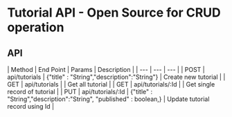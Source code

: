 # Tutorial API - Open Source for CRUD operation

## API 

| Method | End Point | Params | Description |
| --- | --- | --- |
| POST | api/tutorials | {"title" : "String","description":"String"} | Create new tutorial |
| GET | api/tutorials |  | Get all tutorial |
| GET | api/tutorials/:Id |  | Get single record of tutorial |
| PUT | api/tutorials/:Id | {"title" : "String","description":"String", "published" : boolean,} | Update tutorial record using Id |
